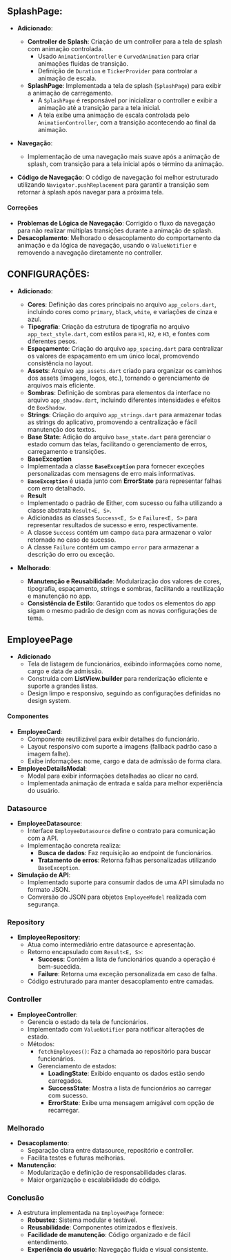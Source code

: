 ## **SplashPage**:
- **Adicionado**:
  - **Controller de Splash**: Criação de um controller para a tela de splash com animação controlada.
    - Usado `AnimationController` e `CurvedAnimation` para criar animações fluidas de transição.
    - Definição de `Duration` e `TickerProvider` para controlar a animação de escala.
  - **SplashPage**: Implementada a tela de splash (`SplashPage`) para exibir a animação de carregamento.
    - A `SplashPage` é responsável por inicializar o controller e exibir a animação até a transição para a tela inicial.
    - A tela exibe uma animação de escala controlada pelo `AnimationController`, com a transição acontecendo ao final da animação.

- **Navegação**:
  - Implementação de uma navegação mais suave após a animação de splash, com transição para a tela inicial após o término da animação.
  
- **Código de Navegação**: O código de navegação foi melhor estruturado utilizando `Navigator.pushReplacement` para garantir a transição sem retornar à splash após navegar para a próxima tela.

#### **Correções**
- **Problemas de Lógica de Navegação**: Corrigido o fluxo da navegação para não realizar múltiplas transições durante a animação de splash.
- **Desacoplamento**: Melhorado o desacoplamento do comportamento da animação e da lógica de navegação, usando o `ValueNotifier` e removendo a navegação diretamente no controller.



## **CONFIGURAÇÕES**:
- **Adicionado**:
  - **Cores**: Definição das cores principais no arquivo `app_colors.dart`, incluindo cores como `primary`, `black`, `white`, e variações de cinza e azul.
  - **Tipografia**: Criação da estrutura de tipografia no arquivo `app_text_style.dart`, com estilos para `H1`, `H2`, e `H3`, e fontes com diferentes pesos.
  - **Espaçamento**: Criação do arquivo `app_spacing.dart` para centralizar os valores de espaçamento em um único local, promovendo consistência no layout.
  - **Assets**: Arquivo `app_assets.dart` criado para organizar os caminhos dos assets (imagens, logos, etc.), tornando o gerenciamento de arquivos mais eficiente.
  - **Sombras**: Definição de sombras para elementos da interface no arquivo `app_shadow.dart`, incluindo diferentes intensidades e efeitos de `BoxShadow`.
  - **Strings**: Criação do arquivo `app_strings.dart` para armazenar todas as strings do aplicativo, promovendo a centralização e fácil manutenção dos textos.
  - **Base State**: Adição do arquivo `base_state.dart` para gerenciar o estado comum das telas, facilitando o gerenciamento de erros, carregamento e transições.
  - **BaseException**
  - Implementada a classe **`BaseException`** para fornecer exceções personalizadas com mensagens de erro mais informativas.
  - **`BaseException`** é usada junto com **ErrorState** para representar falhas com erro detalhado.
  - **Result**
  - Implementado o padrão de Either, com sucesso ou falha utilizando a classe abstrata `Result<E, S>`.
  - Adicionadas as classes `Success<E, S>` e `Failure<E, S>` para representar resultados de sucesso e erro, respectivamente.
  - A classe `Success` contém um campo `data` para armazenar o valor retornado no caso de sucesso.
  - A classe `Failure` contém um campo `error` para armazenar a descrição do erro ou exceção.


- **Melhorado**:
  - **Manutenção e Reusabilidade**: Modularização dos valores de cores, tipografia, espaçamento, strings e sombras, facilitando a reutilização e manutenção no app.
  - **Consistência de Estilo**: Garantido que todos os elementos do app sigam o mesmo padrão de design com as novas configurações de tema.
  

## **EmployeePage**
- **Adicionado**
  - Tela de listagem de funcionários, exibindo informações como nome, cargo e data de admissão.
  - Construída com **ListView.builder** para renderização eficiente e suporte a grandes listas.
  - Design limpo e responsivo, seguindo as configurações definidas no design system.

#### **Componentes**
- **EmployeeCard**:
  - Componente reutilizável para exibir detalhes do funcionário.
  - Layout responsivo com suporte a imagens (fallback padrão caso a imagem falhe).
  - Exibe informações: nome, cargo e data de admissão de forma clara.
- **EmployeeDetailsModal**:
  - Modal para exibir informações detalhadas ao clicar no card.
  - Implementada animação de entrada e saída para melhor experiência do usuário.

### **Datasource**
- **EmployeeDatasource**:
  - Interface `EmployeeDatasource` define o contrato para comunicação com a API.
  - Implementação concreta realiza:
    - **Busca de dados**: Faz requisição ao endpoint de funcionários.
    - **Tratamento de erros**: Retorna falhas personalizadas utilizando `BaseException`.
- **Simulação de API**:
  - Implementado suporte para consumir dados de uma API simulada no formato JSON.
  - Conversão do JSON para objetos `EmployeeModel` realizada com segurança.

### **Repository**
- **EmployeeRepository**:
  - Atua como intermediário entre datasource e apresentação.
  - Retorno encapsulado com `Result<E, S>`:
    - **Success**: Contém a lista de funcionários quando a operação é bem-sucedida.
    - **Failure**: Retorna uma exceção personalizada em caso de falha.
  - Código estruturado para manter desacoplamento entre camadas.

### **Controller**
- **EmployeeController**:
  - Gerencia o estado da tela de funcionários.
  - Implementado com `ValueNotifier` para notificar alterações de estado.
  - Métodos:
    - `fetchEmployees()`: Faz a chamada ao repositório para buscar funcionários.
    - Gerenciamento de estados:
      - **LoadingState**: Exibido enquanto os dados estão sendo carregados.
      - **SuccessState**: Mostra a lista de funcionários ao carregar com sucesso.
      - **ErrorState**: Exibe uma mensagem amigável com opção de recarregar.

### **Melhorado**
- **Desacoplamento**:
  - Separação clara entre datasource, repositório e controller.
  - Facilita testes e futuras melhorias.
- **Manutenção**:
  - Modularização e definição de responsabilidades claras.
  - Maior organização e escalabilidade do código.

### **Conclusão**
- A estrutura implementada na `EmployeePage` fornece:
  - **Robustez**: Sistema modular e testável.
  - **Reusabilidade**: Componentes otimizados e flexíveis.
  - **Facilidade de manutenção**: Código organizado e de fácil entendimento.
  - **Experiência do usuário**: Navegação fluida e visual consistente.
